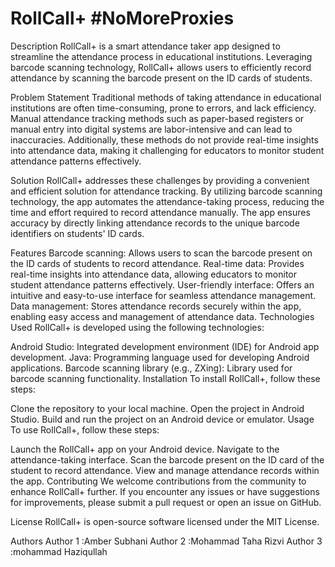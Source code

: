
# RollCall+ #NoMoreProxies


Description
RollCall+ is a smart attendance taker app designed to streamline the attendance process in educational institutions. Leveraging barcode scanning technology, RollCall+ allows users to efficiently record attendance by scanning the barcode present on the ID cards of students.

Problem Statement
Traditional methods of taking attendance in educational institutions are often time-consuming, prone to errors, and lack efficiency. Manual attendance tracking methods such as paper-based registers or manual entry into digital systems are labor-intensive and can lead to inaccuracies. Additionally, these methods do not provide real-time insights into attendance data, making it challenging for educators to monitor student attendance patterns effectively.

Solution
RollCall+ addresses these challenges by providing a convenient and efficient solution for attendance tracking. By utilizing barcode scanning technology, the app automates the attendance-taking process, reducing the time and effort required to record attendance manually. The app ensures accuracy by directly linking attendance records to the unique barcode identifiers on students' ID cards.

Features
Barcode scanning: Allows users to scan the barcode present on the ID cards of students to record attendance.
Real-time data: Provides real-time insights into attendance data, allowing educators to monitor student attendance patterns effectively.
User-friendly interface: Offers an intuitive and easy-to-use interface for seamless attendance management.
Data management: Stores attendance records securely within the app, enabling easy access and management of attendance data.
Technologies Used
RollCall+ is developed using the following technologies:

Android Studio: Integrated development environment (IDE) for Android app development.
Java: Programming language used for developing Android applications.
Barcode scanning library (e.g., ZXing): Library used for barcode scanning functionality.
Installation
To install RollCall+, follow these steps:

Clone the repository to your local machine.
Open the project in Android Studio.
Build and run the project on an Android device or emulator.
Usage
To use RollCall+, follow these steps:

Launch the RollCall+ app on your Android device.
Navigate to the attendance-taking interface.
Scan the barcode present on the ID card of the student to record attendance.
View and manage attendance records within the app.
Contributing
We welcome contributions from the community to enhance RollCall+ further. If you encounter any issues or have suggestions for improvements, please submit a pull request or open an issue on GitHub.

License
RollCall+ is open-source software licensed under the MIT License.

Authors
Author 1 :Amber Subhani
Author 2 :Mohammad Taha Rizvi
Author 3 :mohammad Haziqullah
